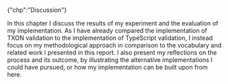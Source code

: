 {"chp":"Discussion"}

In this chapter I discuss the results of my experiment and the evaluation of my implementation. As I have already compared the implementation of TXON validation to the implementation of TypeScript validation, I instead focus on my methodological approach in comparison to the vocabulary and related work I presented in this report. I also present my reflections on the process and its outcome, by illustrating the alternative implementations I could have pursued, or how my implementation can be built upon from here.

<br>